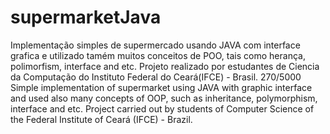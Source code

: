 # supermarketJava
 Implementação simples de supermercado usando JAVA com interface grafica e utilizado tamém muitos conceitos de POO, tais como herança, polimorfism, interface and etc. Projeto realizado por estudantes de Ciencia da Computação do Instituto Federal do Ceará(IFCE) - Brasil.  270/5000 Simple implementation of supermarket using JAVA with graphic interface and used also many concepts of OOP, such as inheritance, polymorphism, interface and etc. Project carried out by students of Computer Science of the Federal Institute of Ceará (IFCE) - Brazil.

